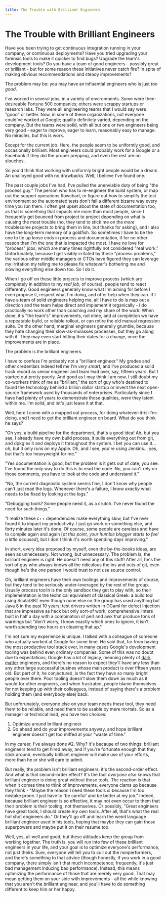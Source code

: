 ```yaml
---
title: The Trouble with Brilliant Engineers
---
```


# The Trouble with Brilliant Engineers

Have you been trying to get continuous integration running in your
company, or continuous deployments? Have you tried upgrading your
forensic tools to make it quicker to find bugs? Upgrade the team's
development tools? Do you have a team of good engineers - possibly
great or brilliant - but for some reason these initiatives never catch
fire? In spite of making obvious recommendations and steady improvements?

The problem may be: you may have an influential engineers who is just
_too good_.

I've worked in several jobs, in a variety of environments. Some were
then-desireable Fortune 500 companies; others were scrappy startups or
research labs. They were all engineering teams that I would say were
"good" or better. Now, in some of these organizations, not everyone
could've worked at Google; quality definitely varied, depending on the
company. But the teams were solid, with all but one or two engineers being very good - eager to improve, eager to learn, reasonably easy to
manage. No miracles, but this is work.

Except for the current job. Here, the people seem to be uniformly
good, and occasionally brilliant. Most engineers could probably work
for a Google or a Facebook if they did the proper prepping, and even
the rest are no slouches.

So you'd think that working with uniformly bright people would be a
dream. An unalloyed good with no drawbacks. Well, I believe I've found
one.

The past couple jobs I've had, I've pulled the unenviable duty of
being "the process guy." The person who has to re-engineer the build
system, or map out the support operations flowchart, or figure out how
to simplify the test environment so the automated tests don't fail a
different bizarre way every time you run them. I often get upset about
the state of documentation too, as that is something that impacts me
more than most people, since I frequently get bounced from project to
project depending on what is causing the most trouble (no, they tend
to stick me on the _more_ troublesome projects to bring them in line,
but thanks for asking), and I also have the long-term memory of a
goldfish. So sometimes I have to be the one to tie up loose ends in
process and documentation, if for no other reason than I'm the one
that is impacted the most. I have no love for "process" jobs, which
are many times rightfully not considered "real work."  Unfortunately,
because I get visibly irritated by these "process problems," the
various other middle managers or CTOs have figured they can leverage
my irritation my telling me to please fix whatever's bothering me and
slowing everything else down too. So I do it.

When I go off on these little projects to improve process (which are
completely in addition to my _real job_, of course), people tend to react
differently. Good engineers generally know what I'm aiming for before
I even propose it, respect what I'm doing, and offer help when they
can. If I have a team of solid engineers helping me, all I have to do
is map out a direction and the team helps direct and implement it
organically - I do practically no work other than coaching and my
share of the work. When done, it's "the team's" improvements, not
mine, and at completion we have a repeatable build, or reliable rollout,
or can retire the old manual regression suite. On the other hand,
marginal engineers generally grumble, because they hate changing their
slow-as-molasses processes, but they go along with it. They may even
start hitting their dates for a change, once the improvements are in
place.

The problem is the brilliant engineers.

I have to confess I'm probably not a "brilliant engineer." My grades
and other credentials indeed tell me I'm _very smart_, and I've
produced a solid track record as senior engineer and team lead over,
say, fifteen years. But I started out pretty poorly. And good as I may
think I am now, I still doubt my co-workers think of me as
"brilliant," the sort of guy who's destined to found the technology
behind a billion dollar startup or invent the next open-source
framework used by thousands of enterprises. Particularly since I have
had plenty of years to demonstrate those qualities, were they latent
within me. I'm solid, and let's just leave it at that.

Well, here I come with a mapped out process, for doing
whatever-it-is-I'm-doing, and I need to get the brilliant engineer on
board. What do you think he says?

"Oh yes, a build pipeline for the department, that's a good idea! Ah,
but you see, I already have my own build process, it pulls everything
out from git, and dpkg'es it and deploys it throughout the system. I
bet you can use it... oh, but it only runs on my Apple. Oh, and I see,
you're using Jenkins... yes, but that's too heavyweight for me."

"Yes documentation is good, but the problem is it gets out of date,
you see. I've found the only way to do this is to read the code. No,
you can't rely on those comments, you have to look at the code and
understand it."

"No, the current diagnostic system seems fine, I don't know why people
can't just read the logs. Whenever there's a failure, I know _exactly_
what needs to be fixed by looking at the logs."

"Debugging tools? Some people need it, as a crutch. I've never found
the need for such things."

"I realize these c++ dependencies make everything slow, but I've nver
found it to impact my productivity. I just go work on something else,
and forty minutes later it's done. Of course, some people are careless
and have to compile again and again [_at this point, your humble
blogger starts to feel a little accused_], but I don't think it's worth
spending days improving."

In short, every idea proposed by myself, even the by-the-books ideas,
are seen as unnecessary. Not wrong, but unnecessary. The problem is,
the brilliant engineer is right. He doesn't need any of this stuff!
After all, he's the sort of guy who always knows all the ridiculous
the ins and outs of git, even though he's the _one_ person I would
trust to not use source control.

Oh, brilliant engineers have their own toolings and improvements of
course, but they tend to be seriously under-leveraged by the rest of
the group. Usually process toolin is the only sandbox they get to play with,
so their implementation is the technical equivalent of classical Greek:
a build tool using Scala/SBT even though none else on the group has used
anything but Java 8 in the past 10 years; test drivers written in
OCaml for defect injection that are impressive as heck but only
sort-of work; comprehensive linters built in half a day with a
combination of perl and awk that produce tons of warnings but "don't
worry, I know exactly which ones to ignore, it isn't worth spending
two hours on cleaning that up."

I'm not sure my experience is unique. I talked with a colleague of
someone who actually worked at Google for some time. He said that, far
from having the most productive tool stack ever, in many cases Google's
development tooling was behind even ordinary companies. Some of this was no
doubt due to expectations; Google has a lot of legacy, meaning plenty
of [dark matter]() engineers, and there's no reason to expect they'll
have any less than any other large successful busines whose main
product is over fifteen years old. But part of it, he conjectured, is
the fact they have so many bright people over there. Poor tooling
doesn't slow them down as much as it would for other engineers, and
when frustrated, people blame themselves for not keeping up with their
colleagues, instead of saying there's a problem holding them (and
everybody else) back.

But unforunately, everyone else on your team needs these tool, they need
them to be reliable, and need them to be usable by mere mortals. So as
a manager or technical lead, you have two choices:

1. Optimize around brilliant engineer
2. Go ahead and do your improvements anyway, and hope brilliant
engineer doesn't get too miffed at your "waste of time."

In my career, I've always done #2. Why? It's because of two things:
brilliant engineers tend to get hired away, and if you're fortunate
enough that they stick around, eventually brilliant engineer will make
use of your efforts, more than he or she will care to admit.

But really, the problem isn't brilliant engineers; it's the
second-order effect. And what is that second-order effect? It's the
fact _everyone else_ knows that brilliant engineer is doing great
without those tools. The reaction is that when it comes time to think
of improvements, everyone clams up because they think - "Maybe the
reason I need these tools _is_ because I'm too mistake prone. I just
have to 'be careful' and be better at my job." Indeed, because
brilliant engineer is so effective, it may not even occur to them that
their problem is their tooling, not themselves. Or possibly, "Great
engineers have great tools, I should create _my own_ tools. After all,
that's what the real hot shot engineers do." Or they'll go off and
learn the weird language brilliant engineer used in his tools, hoping
that maybe they can gain those superpowers and maybe put it on their
resume too.

Well, yes, all well and good, but these attitudes keep the group from
working together. The truth is, you will run into few of these
brilliant engineers in your life, and your goal is to optimize
everyone's performance, not just theirs. Sure, everyone will tell you
to cull out the nonperformers, and there's something to that advice
(though honestly, if you work in a good company, there simply isn't
that much incompetence; frequently, it's just bad management inducing
bad performance). Instead, this means optimizing the performance of
those that are merely very good. That may mean getting them on your
side with improvements - all the while knowing that you aren't the
brilliant engineer, and you'll have to do something different to keep
him or her happy.
